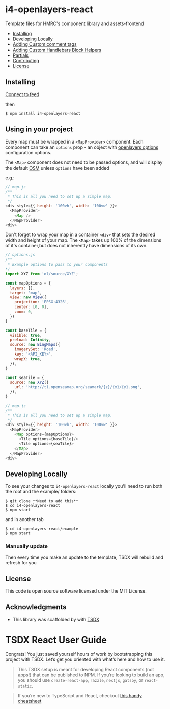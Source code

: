 # i4-openlayers-react

Template files for HMRC's component library and assets-frontend

- [Installing](#installing)
- [Developing Locally](#requirements)
- [Adding Custom comment tags](#adding-custom-comment-tags)
- [Adding Custom Handlebars Block Helpers](#adding-custom-handlebars-block-helpers)
- [Partials](#partials)
- [Contributing](#contributing)
- [License](#license)

## Installing

[Connect to feed](https://i4insight.visualstudio.com/i4InsightMain/_packaging?_a=connect&feed=i4npm)

then

```
$ npm install i4-openlayers-react
```

## Using in your project

Every map must be wrapped in a `<MapProvider>` component. Each component can take an `options` prop - an object with [openlayers options](https://openlayers.org/en/latest/apidoc/) configuration options.

The `<Map>` component does not need to be passed options, and will display the default [OSM](https://openlayers.org/en/latest/apidoc/module-ol_source_OSM-OSM.html) unless `options` have been added

e.g.:

```javascript
// map.js
/**
 * This is all you need to set up a simple map.
 */
<div style={{ height: '100vh', width: '100vw' }}>
  <MapProvider>
    <Map />
  </MapProvider>
<div>
```

Don't forget to wrap your map in a container `<div>` that sets the desired width and height of your map. The `<Map>` takes up 100% of the dimensions of it's container,but does not inherently have dimensions of its own.

```javascript
// options.js
/**
 * Example options to pass to your components
*/
import XYZ from 'ol/source/XYZ';

const mapOptions = {
  layers: [],
  target: 'map',
  view: new View({
    projection: 'EPSG:4326',
    center: [0, 0],
    zoom: 0,
  })
}

const baseTile = {
  visible: true,
  preload: Infinity,
  source: new BingMaps({
    imagerySet: 'Road',
    key: '<API_KEY>',
    wrapX: true,
  }),
}

const seaTile = {
  source: new XYZ({
    url: 'http://t1.openseamap.org/seamark/{z}/{x}/{y}.png',
  }),
}

// map.js
/**
 * This is all you need to set up a simple map.
 */
<div style={{ height: '100vh', width: '100vw' }}>
  <MapProvider>
    <Map options={mapOptions}>
      <Tile options={baseTile}/>
      <Tile options={seaTile}>
    </Map>
  </MapProvider>
<div>
```

## Developing Locally

To see your changes to `i4-openlayers-react` locally you'll need to run both the root and the example/ folders:

```
$ git clone **Need to add this**
$ cd i4-openlayers-react
$ npm start
```

and in another tab

```
$ cd i4-openlayers-react/example
$ npm start
```

### Manually update

Then every time you make an update to the template, TSDX will rebuild and refresh for you

## License

This code is open source software licensed under the MIT License.

## Acknowledgments

- This library was scaffolded by with [TSDX](https://github.com/jaredpalmer/tsdx)

# TSDX React User Guide

Congrats! You just saved yourself hours of work by bootstrapping this project with TSDX. Let’s get you oriented with what’s here and how to use it.

> This TSDX setup is meant for developing React components (not apps!) that can be published to NPM. If you’re looking to build an app, you should use `create-react-app`, `razzle`, `nextjs`, `gatsby`, or `react-static`.

> If you’re new to TypeScript and React, checkout [this handy cheatsheet](https://github.com/sw-yx/react-typescript-cheatsheet/)
